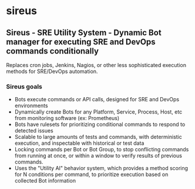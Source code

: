 # sireus
## Sireus - SRE Utility System - Dynamic Bot manager for executing SRE and DevOps commands conditionally

Replaces cron jobs, Jenkins, Nagios, or other less sophisticated execution methods for SRE/DevOps automation.

### Sireus goals

- Bots execute commands or API calls, designed for SRE and DevOps environments
- Dynamically create Bots for any Platform, Service, Process, Host, etc from monitoring software (ex: Prometheus)
- Bots have rulesets for prioritizing conditional commands to respond to detected issues
- Scalable to large amounts of tests and commands, with deterministic execution, and inspectable with historical or test data
- Locking commands per Bot or Bot Group, to stop conflicting commands from running at once, or within a window to verify results of previous commands.
- Uses the "Utility AI" behavior system, which provides a method scoring for N conditions per command, to prioritize execution based on collected Bot information 

